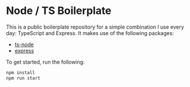 # Node / TS Boilerplate

This is a public boilerplate repository for a simple combination I use every day: TypeScript and Express. It makes use of the following packages:

- [ts-node](https://github.com/TypeStrong/ts-node)
- [express](https://expressjs.com/)

To get started, run the following:

```bash
npm install
npm run start
```
